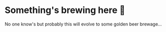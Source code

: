 # Something's brewing here 🍵

No one know's but probably this will evolve to some golden beer brewage...
